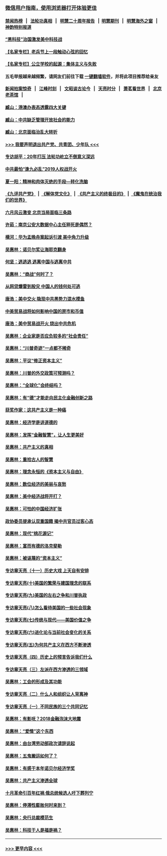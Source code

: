 ### [微信用户指南，使用浏览器打开体验更佳](https://github.com/gfw-breaker/banned-news1/blob/master/indexes/wechat-guide.md?t=0)
#### [禁闻热榜](热点新闻.md?t=0)  &nbsp;&nbsp;|&nbsp;&nbsp; [法轮功真相](https://github.com/gfw-breaker/truth/blob/master/README.md?t=0) &nbsp;&nbsp;|&nbsp;&nbsp; [明慧二十周年报告](https://github.com/gfw-breaker/mh-reports/blob/master/README.md?t=0) &nbsp;&nbsp;|&nbsp;&nbsp;[明慧期刊](https://github.com/gfw-breaker/mh-qikan) &nbsp;&nbsp;|&nbsp;&nbsp; [明慧海外之窗](https://github.com/gfw-breaker/mh-news/blob/master/README.md?t=0) &nbsp;&nbsp;|&nbsp;&nbsp; [神韵特别报道](https://github.com/gfw-breaker/mh-news/blob/master/shenyun.md?t=0)
#### [“黑科技”治国激发美中科技战](../pages/nsc423/n11638056.md?t=02071822) 
#### [【名家专栏】老兵节上一段触动心弦的回忆](../pages/nsc423/n11646016.md?t=02071822) 
#### [【名家专栏】公立学校的起源：集体主义与失败](../pages/nsc423/n11601833.md?t=02071822) 
#### 五毛举报越来越频繁，请网友们前往下载 [一键翻墙软件](https://github.com/gfw-breaker/ssr-accounts)，并将此项目推荐给亲友
#### [新闻拍案惊奇](https://github.com/gfw-breaker/banned-news1/blob/master/pages/link4.md) &nbsp;&nbsp;|&nbsp;&nbsp; [江峰时刻](https://github.com/gfw-breaker/banned-news1/blob/master/pages/link4.md) &nbsp;&nbsp;|&nbsp;&nbsp; [文昭谈古论今](https://github.com/gfw-breaker/banned-news1/blob/master/pages/link4.md) &nbsp;&nbsp;|&nbsp;&nbsp; [天亮时分](https://github.com/gfw-breaker/banned-news1/blob/master/pages/link4.md) &nbsp;&nbsp;|&nbsp;&nbsp; [萧茗看世界](https://github.com/gfw-breaker/banned-news1/blob/master/pages/link4.md) &nbsp;&nbsp;|&nbsp;&nbsp; [北京老茶馆](https://github.com/gfw-breaker/banned-news1/blob/master/pages/link4.md) &nbsp;&nbsp;|&nbsp;&nbsp; 
#### [臧山：港澳办表态透露四大关键](../pages/nsc423/n11421628.md?t=02071822) 
#### [臧山：中共缺乏管理开放社会的能力](../pages/nsc423/n11407457.md?t=02071822) 
#### [臧山：北京面临治乱大转折](../pages/nsc423/n11406895.md?t=02071822) 
#### [>>> 我要声明退出共产党、共青团、少年队 <<<](https://github.com/begood0513/goodnews/blob/master/quit/letter.md) 
#### [专访胡平：20年打压 法轮功屹立不倒意义深远](../pages/nsc423/n11398800.md?t=02071822) 
#### [中共最怕“逢九必乱”2019人权战开火](../pages/nsc423/n11385248.md?t=02071822) 
#### [夏一阳：精神和肉体灭绝的手段—转化洗脑](../pages/nsc423/n11368250.md?t=02071822) 
#### [《九评共产党》](https://github.com/begood0513/9ping.md/blob/master/README.md) &nbsp;|&nbsp; [《解体党文化》](../../../../jtdwh.md/blob/master/README.md)  &nbsp;|&nbsp; [《共产主义的终极目的》](../../../../gczydzjmd.md/blob/master/README.md) &nbsp;|&nbsp; [《魔鬼在统治我们的世界》](../../../../mgztzwmdsj.md/blob/master/README.md) 
#### [六月风云激变 北京当局面临三条路](../pages/nsc423/n11313668.md?t=02071822) 
#### [许茹：南京公安大数据中心主任猝死是偶然？](../pages/nsc423/n11064744.md?t=02071822) 
#### [横河：华为孟晚舟案起诉引渡 美中角力升级](../pages/nsc423/n11027230.md?t=02071822) 
#### [吴惠林：诺贝尔奖让海耶克翻身](../pages/nsc423/n10890049.md?t=02071822) 
#### [何坚：逃逃逃 逃离中国与逃离中共](../pages/nsc423/n10592891.md?t=02071822) 
#### [吴惠林：“商战”何时了？](../pages/nsc423/n10573558.md?t=02071822) 
#### [从网贷爆雷到股灾 中国人的钱何处可逃](../pages/nsc423/n10572800.md?t=02071822) 
#### [唐浩：美中交火 隐现中共黑势力混水摸鱼](../pages/nsc423/n10544040.md?t=02071822) 
#### [中美贸易战将如何影响中国的房市和币值](../pages/nsc423/n10543697.md?t=02071822) 
#### [唐浩：美中贸易战开火 烧出中共危机](../pages/nsc423/n10540126.md?t=02071822) 
#### [吴惠林：企业家是否应负较多的“社会责任”](../pages/nsc423/n10535022.md?t=02071822) 
#### [吴惠林：“川普奇迹”一点都不稀奇](../pages/nsc423/n10512808.md?t=02071822) 
#### [吴惠林：平议“修正资本主义”](../pages/nsc423/n10495724.md?t=02071822) 
#### [吴惠林：川普的外交政策可预测吗？](../pages/nsc423/n10462387.md?t=02071822) 
#### [吴惠林：“全球化”会终结吗？](../pages/nsc423/n10452838.md?t=02071822) 
#### [吴惠林：有“德”才能走向民主化金融创新之路](../pages/nsc423/n10432292.md?t=02071822) 
#### [获奖作家：这共产主义是一种癌](../pages/nsc423/n10431541.md?t=02071822) 
#### [吴惠林：经济学是讲道德的](../pages/nsc423/n10398014.md?t=02071822) 
#### [吴惠林：发挥“金融智慧”，让人生更美好](../pages/nsc423/n10375019.md?t=02071822) 
#### [吴惠林：共产主义的真相](../pages/nsc423/n10351394.md?t=02071822) 
#### [吴惠林：重拾古人的智慧](../pages/nsc423/n10337691.md?t=02071822) 
#### [吴惠林：理念永恒的《资本主义与自由》](../pages/nsc423/n10316274.md?t=02071822) 
#### [吴惠林：数位经济的美丽与哀愁](../pages/nsc423/n10292946.md?t=02071822) 
#### [吴惠林：美中经济战将开打？](../pages/nsc423/n10258825.md?t=02071822) 
#### [吴惠林：可怕的中国经济扩张](../pages/nsc423/n10219147.md?t=02071822) 
#### [政协委员提承认双重国籍 揭中共官员过客心态](../pages/nsc423/n10208809.md?t=02071822) 
#### [吴惠林：现代“桃花源记”](../pages/nsc423/n10185234.md?t=02071822) 
#### [吴惠林：富而有德的洛克斐勒](../pages/nsc423/n10142264.md?t=02071822) 
#### [吴惠林：被诬蔑的“资本主义”](../pages/nsc423/n10124816.md?t=02071822) 
#### [专访章天亮（十一）历史大戏 上天自有安排](../pages/nsc423/n10094905.md?t=02071822) 
#### [专访章天亮(十)美国的繁荣与建国理念的联系](../pages/nsc423/n10094899.md?t=02071822) 
#### [专访章天亮(九)美国的左右之争和川普执政](../pages/nsc423/n10094889.md?t=02071822) 
#### [专访章天亮(八)怎么看待美国的一些社会现象](../pages/nsc423/n10094857.md?t=02071822) 
#### [专访章天亮(七)传统与现代——美国价值之争](../pages/nsc423/n10093140.md?t=02071822) 
#### [专访章天亮(六)进化论与当前社会变化的关系](../pages/nsc423/n10092036.md?t=02071822) 
#### [专访章天亮(五)为何共产主义在西方不断渗透](../pages/nsc423/n10083620.md?t=02071822) 
#### [专访章天亮（四）历史上的预言告诉我们什么](../pages/nsc423/n10083606.md?t=02071822) 
#### [专访章天亮（三）左派在西方渗透的三领域](../pages/nsc423/n10081115.md?t=02071822) 
#### [吴惠林：工会的形成及其功能](../pages/nsc423/n10080633.md?t=02071822) 
#### [专访章天亮（二）什么人和组织让人背离神](../pages/nsc423/n10076637.md?t=02071822) 
#### [专访章天亮（一）不同民族的三个共同记忆](../pages/nsc423/n10074188.md?t=02071822) 
#### [吴惠林：有影呒？2018金融泡沫大地震](../pages/nsc423/n10040534.md?t=02071822) 
#### [吴惠林：“爱情”这个东西](../pages/nsc423/n10019423.md?t=02071822) 
#### [吴惠林：由台湾劳动部政次请辞说起](../pages/nsc423/n9979679.md?t=02071822) 
#### [吴惠林：五鬼搬运如何了？](../pages/nsc423/n9925338.md?t=02071822) 
#### [吴惠林：有感于本年诺贝尔经济学奖](../pages/nsc423/n9871883.md?t=02071822) 
#### [吴惠林：共产主义渗透全球](../pages/nsc423/n9812748.md?t=02071822) 
#### [十月革命引百年红祸 俄总统候选人吁下葬列宁](../pages/nsc423/n9810182.md?t=02071822) 
#### [吴惠林：停滞性膨胀何时来到？](../pages/nsc423/n9764136.md?t=02071822) 
#### [吴惠林：央行总裁模范生](../pages/nsc423/n9728134.md?t=02071822) 
#### [吴惠林：科技于人是福是祸？](../pages/nsc423/n9672982.md?t=02071822) 

----
#### [ >>> 更早内容 <<< ](../indexes/nsc423-earlier.md)
